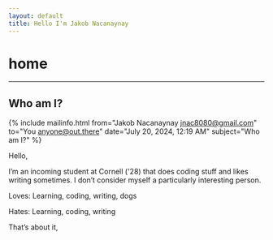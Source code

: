 ```yaml
---
layout: default
title: Hello I'm Jakob Nacanaynay
---
```


# home

---

## Who am I?

{% include mailinfo.html from="Jakob Nacanaynay <jnac8080@gmail.com>" to="You <anyone@out.there>" date="July 20, 2024, 12:19 AM" subject="Who am I?" %}

Hello,

I’m an incoming student at Cornell ('28) that does coding stuff and likes writing sometimes. I don’t consider myself a particularly interesting person.

Loves: Learning, coding, writing, dogs

Hates: Learning, coding, writing

That’s about it,

